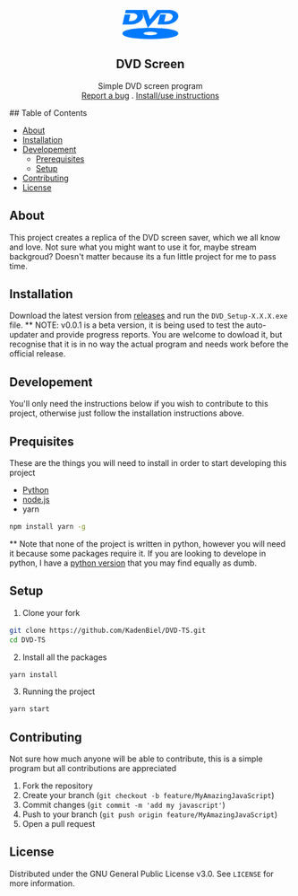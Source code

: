 <p align="center">
    <a href="https://github.com/KadenBiel/DVD-TS">
        <img src="logo.png" alt="Icon" width="100" height="52"></img>
    </a>
    <h2 align="center">DVD Screen</h2>
    <p align="center">
        Simple DVD screen program
        <br />
        <a href="https://github.com/KadenBiel/DVD-TS/issues">Report a bug</a>
        .
        <a href="#installation">Install/use instructions</a>
    </p>
</p>
<!-- Table of Contents -->
## Table of Contents

* [About](#about)
* [Installation](#installation)
* [Developement](#developement)
    * [Prerequisites](#prerequisites)
    * [Setup](#setup)
* [Contributing](#contributing)
* [License](#license)

<!-- About -->
## About

This project creates a replica of the DVD screen saver, which we all know and love. Not sure what you might want to use it for, maybe stream backgroud? Doesn't matter because its a fun little project for me to pass time.

<!-- Installation -->
## Installation

Download the latest version from [releases](https://github.com/KadenBiel/DVD-TS/releases/latest) and run the `DVD_Setup-X.X.X.exe` file.
** NOTE: v0.0.1 is a beta version, it is being used to test the auto-updater and provide progress reports. You are welcome to dowload it, but recognise that it is in no way the actual program and needs work before the official release.

<!-- Developement -->
## Developement

You'll only need the instructions below if you wish to contribute to this project, otherwise just follow the installation instructions above.

## Prequisites

These are the things you will need to install in order to start developing this project
* [Python](https://www.python.org/downloads/) 
* [node.js](https://nodejs.org/en/download/)
* yarn
```sh
npm install yarn -g
```
** Note that none of the project is written in python, however you will need it because some packages require it. If you are looking to develope in python, I have a [python version](https://github.com/KadenBiel/Dvd-Screen-Saver) that you may find equally as dumb.

## Setup

1. Clone your fork
```sh
git clone https://github.com/KadenBiel/DVD-TS.git
cd DVD-TS
```
2. Install all the packages
```sh
yarn install
```
3. Running the project
```sh
yarn start
```

<!-- Contributing -->
## Contributing

Not sure how much anyone will be able to contribute, this is a simple program but all contributions are appreciated

1. Fork the repository
2. Create your branch (`git checkout -b feature/MyAmazingJavaScript`)
3. Commit changes (`git commit -m 'add my javascript'`)
4. Push to your branch (`git push origin feature/MyAmazingJavaScript`)
5. Open a pull request

<!-- License -->
## License

Distributed under the GNU General Public License v3.0. See `LICENSE` for more information.
